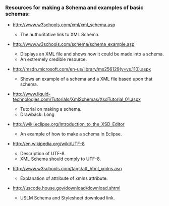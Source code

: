 ### Resources for making a Schema and examples of basic schemas:

* http://www.w3schools.com/xml/xml_schema.asp
  * The authoritative link to XML Schema.

* http://www.w3schools.com/schema/schema_example.asp
  * Displays an XML file and shows how it could be made into a schema. 
  * An extremely credible resource. 

* http://msdn.microsoft.com/en-us/library/ms256129(v=vs.110).aspx
  * Shows an example of a schema and a XML file based upon that schema.

* http://www.liquid-technologies.com/Tutorials/XmlSchemas/XsdTutorial_01.aspx
  * Tutorial on making a schema.
  * Drawback: Long

* http://wiki.eclipse.org/Introduction_to_the_XSD_Editor
  * An example of how to make a schema in Eclipse.

* http://en.wikipedia.org/wiki/UTF-8
  * Description of UTF-8. 
  * XML Schema should comply to UTF-8.

* http://www.w3schools.com/tags/att_html_xmlns.asp
  * Explanation of attribute of xmlns attribute.

* http://uscode.house.gov/download/download.shtml
  * USLM Schema and Stylesheet download link.
